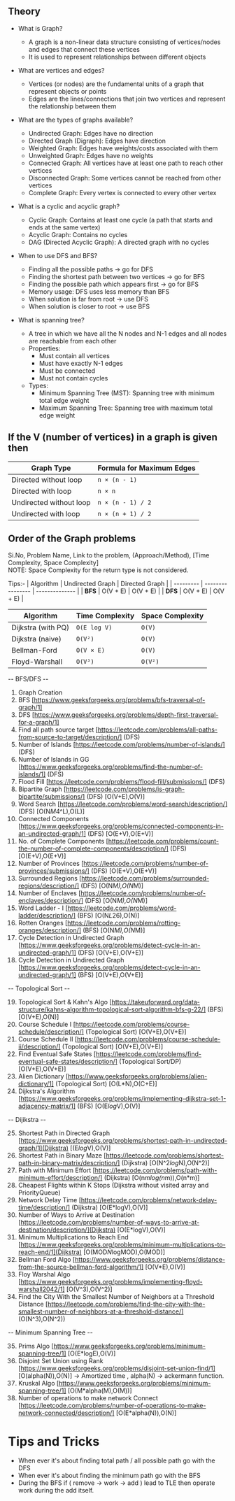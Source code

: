 ## Theory 

- What is Graph?
  - A graph is a non-linear data structure consisting of vertices/nodes and edges that connect these vertices
  - It is used to represent relationships between different objects

- What are vertices and edges?
  - Vertices (or nodes) are the fundamental units of a graph that represent objects or points
  - Edges are the lines/connections that join two vertices and represent the relationship between them

- What are the types of graphs available?
  - Undirected Graph: Edges have no direction
  - Directed Graph (Digraph): Edges have direction
  - Weighted Graph: Edges have weights/costs associated with them
  - Unweighted Graph: Edges have no weights
  - Connected Graph: All vertices have at least one path to reach other vertices
  - Disconnected Graph: Some vertices cannot be reached from other vertices
  - Complete Graph: Every vertex is connected to every other vertex

- What is a cyclic and acyclic graph?
  - Cyclic Graph: Contains at least one cycle (a path that starts and ends at the same vertex)
  - Acyclic Graph: Contains no cycles
  - DAG (Directed Acyclic Graph): A directed graph with no cycles

- When to use DFS and BFS?
    - Finding all the possible paths -> go for DFS
    - Finding the shortest path between two vertices -> go for BFS
    - Finding the possible path which appears first -> go for BFS
    - Memory usage: DFS uses less memory than BFS
    - When solution is far from root -> use DFS
    - When solution is closer to root -> use BFS

- What is spanning tree?
    - A tree in which we have all the N nodes and N-1 edges and all nodes are reachable from each other
    - Properties:
        - Must contain all vertices
        - Must have exactly N-1 edges
        - Must be connected
        - Must not contain cycles
    - Types:
        - Minimum Spanning Tree (MST): Spanning tree with minimum total edge weight
        - Maximum Spanning Tree: Spanning tree with maximum total edge weight

## If the V (number of vertices) in a graph is given then 

| **Graph Type**          | **Formula for Maximum Edges** |
| ----------------------- | ----------------------------- |
| Directed without loop   | `n × (n - 1)`                |
| Directed with loop      | `n × n`                      |
| Undirected without loop | `n × (n - 1) / 2`            |
| Undirected with loop    | `n × (n + 1) / 2`            |

## Order of the Graph problems

Si.No, Problem Name, Link to the problem, (Approach/Method), [Time Complexity, Space Complexity]  
NOTE: Space Complexity for the return type is not considered.

Tips:- 
| Algorithm | Undirected Graph | Directed Graph |
| --------- | ---------------- | -------------- |
| **BFS**   | O(V + E)         | O(V + E)       |
| **DFS**   | O(V + E)         | O(V + E)       |

| **Algorithm**      | **Time Complexity** | **Space Complexity** |
| ------------------ | ------------------- | -------------------- |
| Dijkstra (with PQ) | `O(E log V)`        | `O(V)`               |
| Dijkstra (naive)   | `O(V²)`             | `O(V)`               |
| Bellman-Ford       | `O(V × E)`          | `O(V)`               |
| Floyd-Warshall     | `O(V³)`             | `O(V²)`              |

-- BFS/DFS --
1. Graph Creation  
2. BFS [https://www.geeksforgeeks.org/problems/bfs-traversal-of-graph/1]  
3. DFS [https://www.geeksforgeeks.org/problems/depth-first-traversal-for-a-graph/1]  
4. Find all path source target [https://leetcode.com/problems/all-paths-from-source-to-target/description/] (DFS)  
5. Number of Islands [https://leetcode.com/problems/number-of-islands/] (DFS)  
6. Number of Islands in GG [https://www.geeksforgeeks.org/problems/find-the-number-of-islands/1] (DFS)  
7. Flood Fill [https://leetcode.com/problems/flood-fill/submissions/] (DFS)  
8. Bipartite Graph [https://leetcode.com/problems/is-graph-bipartite/submissions/] (DFS) [O(V+E),O(V)]  
9. Word Search [https://leetcode.com/problems/word-search/description/] (DFS) [O(N*M*4^L),O(L)]  
10. Connected Components [https://www.geeksforgeeks.org/problems/connected-components-in-an-undirected-graph/1] (DFS) [O(E+V),O(E+V)]  
11. No. of Complete Components [https://leetcode.com/problems/count-the-number-of-complete-components/description/] (DFS) [O(E+V),O(E+V)]  
12. Number of Provinces [https://leetcode.com/problems/number-of-provinces/submissions/] (DFS) [O(E+V),O(E+V)]  
13. Surrounded Regions [https://leetcode.com/problems/surrounded-regions/description/] (DFS) [O(N*M),O(N*M)]
14. Number of Enclaves [https://leetcode.com/problems/number-of-enclaves/description/] (DFS) [O(N*M),O(N*M)]
15. Word Ladder - I [https://leetcode.com/problems/word-ladder/description/] (BFS) [O(N*L*26),O(N)]
16. Rotten Oranges [https://leetcode.com/problems/rotting-oranges/description/] (BFS)  [O(N*M),O(N*M)]
17. Cycle Detection in Undirected Graph [https://www.geeksforgeeks.org/problems/detect-cycle-in-an-undirected-graph/1] (DFS) [O(V+E),O(V+E)]
18. Cycle Detection in Undirected Graph [https://www.geeksforgeeks.org/problems/detect-cycle-in-an-undirected-graph/1] (BFS) [O(V+E),O(V+E)]

-- Topological Sort --

19. Topological Sort & Kahn's Algo [https://takeuforward.org/data-structure/kahns-algorithm-topological-sort-algorithm-bfs-g-22/] (BFS) [O(V+E),O(N)]
20. Course Schedule I [https://leetcode.com/problems/course-schedule/description/] (Topological Sort)  [O(V+E),O(V+E)]
21. Course Schedule II [https://leetcode.com/problems/course-schedule-ii/description/] (Topological Sort) [O(V+E),O(V+E)]
22. Find Eventual Safe States [https://leetcode.com/problems/find-eventual-safe-states/description/] (Topological Sort/DP)  [O(V+E),O(V+E)]
23. Alien Dictionary [https://www.geeksforgeeks.org/problems/alien-dictionary/1] (Topological Sort)  [O(L*N),O(C+E)]
24. Dijkstra's Algorithm  [https://www.geeksforgeeks.org/problems/implementing-dijkstra-set-1-adjacency-matrix/1] (BFS) [O(E*log*V),O(V)]

-- Dijikstra --

25. Shortest Path in Directed Graph [https://www.geeksforgeeks.org/problems/shortest-path-in-undirected-graph/1](Dijkstra) [(E*log*V),O(V)]
26. Shortest Path in Binary Maze [https://leetcode.com/problems/shortest-path-in-binary-matrix/description/] (Dijkstra)  [O(N^2*log*N),O(N^2)]
27. Path with Minimum Effort [https://leetcode.com/problems/path-with-minimum-effort/description/] (Dijkstra)  [O(n*mlog(n*m)),O(n*m)]
28. Cheapest Flights within K Stops (Dijkstra without visited array and PriorityQueue)  
29. Network Delay Time [https://leetcode.com/problems/network-delay-time/description/] (Dijkstra)  [O(E*logV),O(V)]
30. Number of Ways to Arrive at Destination [https://leetcode.com/problems/number-of-ways-to-arrive-at-destination/description/](Dijkstra)  [O(E*logV),O(V)]
31. Minimum Multiplications to Reach End [https://www.geeksforgeeks.org/problems/minimum-multiplications-to-reach-end/1](Dijkstra)  [O(MOD*N*logMOD),O(MOD)]
32. Bellman Ford Algo [https://www.geeksforgeeks.org/problems/distance-from-the-source-bellman-ford-algorithm/1] [O(V*E),O(V)]
33. Floy Warshal Algo [https://www.geeksforgeeks.org/problems/implementing-floyd-warshall2042/1] [O(V^3),O(V^2)]
34. Find the City With the Smallest Number of Neighbors at a Threshold Distance [https://leetcode.com/problems/find-the-city-with-the-smallest-number-of-neighbors-at-a-threshold-distance/] (O(N^3),O(N^2))

-- Minimum Spanning Tree --

35. Prims Algo [https://www.geeksforgeeks.org/problems/minimum-spanning-tree/1] [O(E*logE),O(V)]
36. Disjoint Set Union using Rank [https://www.geeksforgeeks.org/problems/disjoint-set-union-find/1] [O(alpha(N)),O(N)] -> Amortized time , alpha(N) -> ackermann function.
37. Kruskal Algo [https://www.geeksforgeeks.org/problems/minimum-spanning-tree/1] [O(M*alpha(M),O(M))]
38. Number of operations to make network Connect [https://leetcode.com/problems/number-of-operations-to-make-network-connected/description/] [O(E*alpha(N)),O(N)]


# Tips and Tricks 

- When ever it's about finding total path / all possible path go with the DFS 
- When ever it's about finding the minimum path go with the BFS
- During the BFS if ( remove -> work -> add ) lead to TLE then operate work during the add itself.